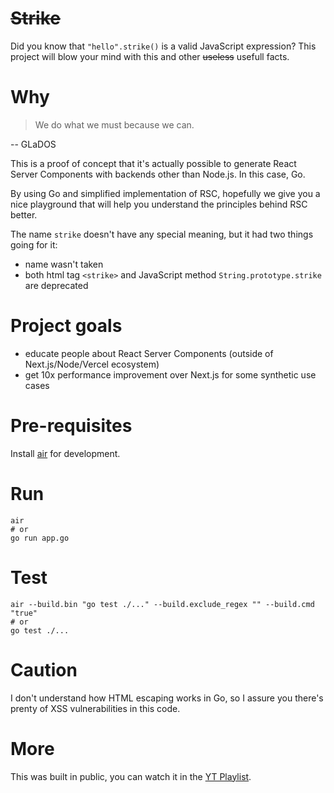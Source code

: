 # ~~Strike~~

Did you know that `"hello".strike()` is a valid JavaScript expression? This project will blow your mind with this and other ~~useless~~ usefull facts.

# Why

> We do what we must because we can.

-- GLaDOS

This is a proof of concept that it's actually possible to generate React Server Components with backends other than Node.js. In this case, Go.

By using Go and simplified implementation of RSC, hopefully we give you a nice playground that will help you understand the principles behind RSC better.

The name `strike` doesn't have any special meaning, but it had two things going for it:
- name wasn't taken
- both html tag `<strike>` and JavaScript method `String.prototype.strike` are deprecated

# Project goals

- educate people about React Server Components (outside of Next.js/Node/Vercel ecosystem)
- get 10x performance improvement over Next.js for some synthetic use cases

# Pre-requisites

Install [air](https://github.com/cosmtrek/air) for development.

# Run

    air
    # or
    go run app.go

# Test

    air --build.bin "go test ./..." --build.exclude_regex "" --build.cmd "true"
    # or
    go test ./...

# Caution

I don't understand how HTML escaping works in Go, so I assure you there's prenty of XSS vulnerabilities in this code.

# More

This was built in public, you can watch it in the [YT Playlist](https://youtube.com/playlist?list=PLuPYpWKKQ-H12ajPoPdUO5jAhfjTeprhI&si=3ioo0SA3sP7mWuQa).
